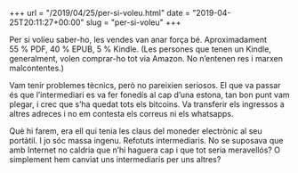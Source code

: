 +++
url = "/2019/04/25/per-si-voleu.html"
date = "2019-04-25T20:11:27+00:00"
slug = "per-si-voleu"
+++

Per si volíeu saber-ho, les vendes van anar força bé. Aproximadament 55 % PDF, 40 % EPUB, 5 % Kindle. (Les persones que tenen un Kindle, generalment, volen comprar-ho tot via Amazon. No n’entenen res i marxen malcontentes.)

Vam tenir problemes tècnics, però no pareixien seriosos. El que va passar és que l’intermediari es va fer fonedís al cap d’una estona, tan bon punt vam plegar, i crec que s’ha quedat tots els bitcoins. Va transferir els ingressos a altres adreces i no em contesta els correus ni els whatsapps.

Què hi farem, era ell qui tenia les claus del moneder electrònic al seu portàtil. I jo sóc massa ingenu. Refotuts intermediaris. No se suposava que amb Internet no caldria que n’hi haguera cap i que tot seria meravellós? O simplement hem canviat uns intermediaris per uns altres?
